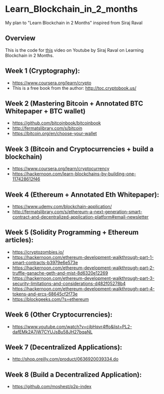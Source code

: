 # Learn_Blockchain_in_2_months
My plan to "Learn Blockchain in 2 Months" inspired from Siraj Raval


## Overview

This is the code for [this]() video on Youtube by Siraj Raval on Learning Blockchain in 2 Months.


## Week 1 (Cryptography):
- https://www.coursera.org/learn/crypto
- This is a free book from the author: http://toc.cryptobook.us/

## Week 2 (Mastering Bitcoin + Annotated BTC Whitepaper + BTC wallet)
- https://github.com/bitcoinbook/bitcoinbook
- http://fermatslibrary.com/s/bitcoin
- https://bitcoin.org/en/choose-your-wallet

## Week 3 (Bitcoin and Cryptocurrencies + build a blockchain)
- https://www.coursera.org/learn/cryptocurrency
- https://hackernoon.com/learn-blockchains-by-building-one-117428612f46

## Week 4 (Ethereum + Annotated Eth Whitepaper):
- https://www.udemy.com/blockchain-application/
- http://fermatslibrary.com/s/ethereum-a-next-generation-smart-contract-and-decentralized-application-platform#email-newsletter

## Week 5 (Solidity Programming + Ethereum articles):
- https://cryptozombies.io/
- https://hackernoon.com/ethereum-development-walkthrough-part-1-smart-contracts-b3979e6e573e
- https://hackernoon.com/ethereum-development-walkthrough-part-2-truffle-ganache-geth-and-mist-8d6320e12269
- https://hackernoon.com/ethereum-development-walkthrough-part-3-security-limitations-and-considerations-d482f05278b4
- https://hackernoon.com/ethereum-development-walkthrough-part-4-tokens-and-ercs-68645cf2f73e
- https://blockgeeks.com/?s=ethereum

## Week 6 (Other Cryptocurrencies):
- https://www.youtube.com/watch?v=cjbHqvr4ffo&list=PL2-dafEMk2A7jW7CYUJsBu58JH27bqaNL

## Week 7 (Decentralized Applications):
- http://shop.oreilly.com/product/0636920039334.do

## Week 8 (Build a Decentralized Application):
- https://github.com/moshest/p2p-index
